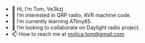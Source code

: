 - 👋 Hi, I’m Tom, Ve3kzj
- 👀 I’m interested in QRP radio, AVR machine code.
- 🌱 I’m currently learning ATtiny85.
- 💞️ I’m looking to collaborate on Daylight radio project.
- 📫 How to reach me at  molica.tom@gmail.com

<!---
TomVe3kzj/TomVe3kzj is a ✨ special ✨ repository because its `README.md` (this file) appears on your GitHub profile.
You can click the Preview link to take a look at your changes.
--->
